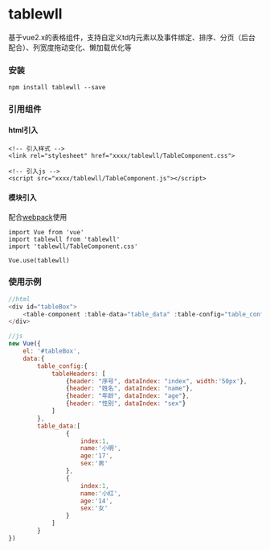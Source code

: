 ﻿# tablewll
基于vue2.x的表格组件，支持自定义td内元素以及事件绑定、排序、分页（后台配合）、列宽度拖动变化、懒加载优化等
### 安装
    npm install tablewll --save
### 引用组件
#### html引入

    <!-- 引入样式 -->
    <link rel="stylesheet" href="xxxx/tablewll/TableComponent.css">

    <!-- 引入js -->
    <script src="xxxx/tablewll/TableComponent.js"></script>
    
#### 模块引入
配合[webpack](https://webpack.js.org/)使用

    import Vue from 'vue'
    import tablewll from 'tablewll'
    import 'tablewll/TableComponent.css'

    Vue.use(tablewll)

### 使用示例
```javascript
//html
<div id="tableBox">
	<table-component :table-data="table_data" :table-config="table_config"></table-component>
</div>

//js
new Vue({
	el: '#tableBox',
	data:{
		table_config:{
			tableHeaders: [
				{header: "序号", dataIndex: "index", width:'50px'},
				{header: "姓名", dataIndex: "name"},
				{header: "年龄", dataIndex: "age"},
				{header: "性别", dataIndex: "sex"}
			]
		},
		table_data:[
				{
					index:1,
					name:'小明',
					age:'17',
					sex:'男'
				},
				{
					index:1,
					name:'小红',
					age:'14',
					sex:'女'
				}
			]
		}
})

```
#### 




